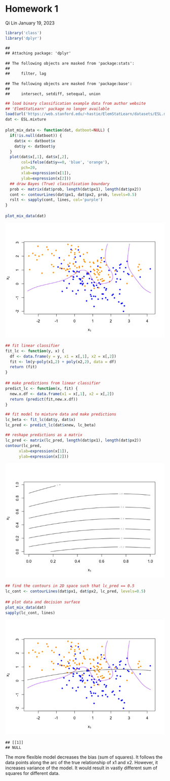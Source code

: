 Homework 1
================
Qi Lin
January 19, 2023

``` r
library('class')
library('dplyr')
```

    ## 
    ## Attaching package: 'dplyr'

    ## The following objects are masked from 'package:stats':
    ## 
    ##     filter, lag

    ## The following objects are masked from 'package:base':
    ## 
    ##     intersect, setdiff, setequal, union

``` r
## load binary classification example data from author website 
## 'ElemStatLearn' package no longer available
load(url('https://web.stanford.edu/~hastie/ElemStatLearn/datasets/ESL.mixture.rda'))
dat <- ESL.mixture

plot_mix_data <- function(dat, datboot=NULL) {
  if(!is.null(datboot)) {
    dat$x <- datboot$x
    dat$y <- datboot$y
  }
  plot(dat$x[,1], dat$x[,2],
       col=ifelse(dat$y==0, 'blue', 'orange'),
       pch=20,
       xlab=expression(x[1]),
       ylab=expression(x[2]))
  ## draw Bayes (True) classification boundary
  prob <- matrix(dat$prob, length(dat$px1), length(dat$px2))
  cont <- contourLines(dat$px1, dat$px2, prob, levels=0.5)
  rslt <- sapply(cont, lines, col='purple')
}

plot_mix_data(dat)
```

![](hw1_files/figure-gfm/unnamed-chunk-2-1.png)<!-- -->

``` r
## fit linear classifier
fit_lc <- function(y, x) {
  df <- data.frame(y = y, x1 = x[,1], x2 = x[,2])
  fit <- lm(y~poly(x1,2) + poly(x2,2), data = df)
  return (fit)
}

## make predictions from linear classifier
predict_lc <- function(x, fit) {
  new.x.df <- data.frame(x1 = x[,1], x2 = x[,2])
  return (predict(fit,new.x.df))
}
```

``` r
## fit model to mixture data and make predictions
lc_beta <- fit_lc(dat$y, dat$x)
lc_pred <- predict_lc(dat$xnew, lc_beta)
```

``` r
## reshape predictions as a matrix
lc_pred <- matrix(lc_pred, length(dat$px1), length(dat$px2))
contour(lc_pred,
      xlab=expression(x[1]),
      ylab=expression(x[2]))
```

![](hw1_files/figure-gfm/unnamed-chunk-5-1.png)<!-- -->

``` r
## find the contours in 2D space such that lc_pred == 0.5
lc_cont <- contourLines(dat$px1, dat$px2, lc_pred, levels=0.5)

## plot data and decision surface
plot_mix_data(dat)
sapply(lc_cont, lines)
```

![](hw1_files/figure-gfm/unnamed-chunk-6-1.png)<!-- -->

    ## [[1]]
    ## NULL

The more flexible model decreases the bias (sum of squares). It follows
the data points along the arc of the true relationship of x1 and x2.
However, it increases variance of the model. It would result in vastly
different sum of squares for different data.
